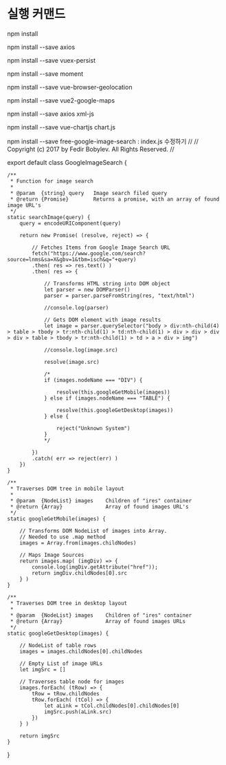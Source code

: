 # 실행 커맨드

npm install

npm install --save axios

npm install --save vuex-persist

npm install --save moment

npm install --save vue-browser-geolocation

npm install --save vue2-google-maps

npm install --save axios xml-js

npm install --save vue-chartjs chart.js

npm install --save free-google-image-search
: index.js 수정하기
//
// Copyright (c) 2017 by Fedir Bobylev. All Rights Reserved.
//

export default class GoogleImageSearch {

    /**
     * Function for image search
     *
     * @param  {string} query   Image search filed query
     * @return {Promise}        Returns a promise, with an array of found image URL's
     */
    static searchImage(query) {
        query = encodeURIComponent(query)

        return new Promise( (resolve, reject) => {

            // Fetches Items from Google Image Search URL
            fetch("https://www.google.com/search?source=lnms&sa=X&gbv=1&tbm=isch&q="+query)
            .then( res => res.text() )
            .then( res => {

                // Transforms HTML string into DOM object
                let parser = new DOMParser()
                parser = parser.parseFromString(res, "text/html")

                //console.log(parser)

                // Gets DOM element with image results
                let image = parser.querySelector("body > div:nth-child(4) > table > tbody > tr:nth-child(1) > td:nth-child(1) > div > div > div > div > table > tbody > tr:nth-child(1) > td > a > div > img")

                //console.log(image.src)

                resolve(image.src)

                /*
                if (images.nodeName === "DIV") {

                    resolve(this.googleGetMobile(images))
                } else if (images.nodeName === "TABLE") {

                    resolve(this.googleGetDesktop(images))
                } else {

                    reject("Unknown System")
                }
                */

            })
            .catch( err => reject(err) )
        })
    }

    /**
     * Traverses DOM tree in mobile layout
     *
     * @param  {NodeList} images    Children of "ires" container
     * @return {Array}              Array of found images URL's
     */
    static googleGetMobile(images) {

        // Transforms DOM NodeList of images into Array.
        // Needed to use .map method
        images = Array.from(images.childNodes)

        // Maps Image Sources
        return images.map( (imgDiv) => {
            console.log(imgDiv.getAttribute("href"));
            return imgDiv.childNodes[0].src
        } )
    }

    /**
     * Traverses DOM tree in desktop layout
     *
     * @param  {NodeList} images    Children of "ires" container
     * @return {Array}              Array of found images URLs
     */
    static googleGetDesktop(images) {

        // NodeList of table rows
        images = images.childNodes[0].childNodes

        // Empty List of image URLs
        let imgSrc = []

        // Traverses table node for images
        images.forEach( (tRow) => {
            tRow = tRow.childNodes
            tRow.forEach( (tCol) => {
                let aLink = tCol.childNodes[0].childNodes[0]
                imgSrc.push(aLink.src)
            })
        } )

        return imgSrc
    }

}
